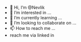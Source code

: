 - 👋 Hi, I’m @Nevlik
- 👀 I’m interested in ...
- 🌱 I’m currently learning ...
- 💞️ I’m looking to collaborate on ...
- 📫 How to reach me ...
-    reach me via linked in

<!---
Nevlik/Nevlik is a ✨ special ✨ repository because its `README.md` (this file) appears on your GitHub profile.
You can click the Preview link to take a look at your changes.
--->
